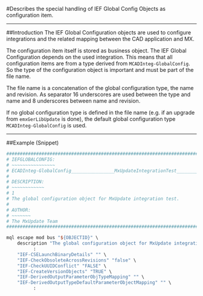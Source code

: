 #Describes the special handling of IEF Global Config Objects as configuration item.

----
##Introduction
The IEF Global Configuration objects are used to configure integrations and the related mapping between the CAD application and MX.

The configuration item itself is stored as business object. The IEF Global Configuration depends on the used integration. This means that all configuration items are from a type derived from `MCADInteg-GlobalConfig`. So the type of the configuration object is important and must be part of the
file name.

The file name is a concatenation of the global configuration type, the name and revision. As separator 16 underscores are used between the type and name and 8 underscores between name and revision.

If no global configuration type is defined in the file name (e.g. if an upgrade from `emxGerLibUpdate` is done), the default global configuration type `MCADInteg-GlobalConfig` is used.

----
##Example (Snippet)
```TCL
################################################################################
# IEFGLOBALCONFIG:
# ~~~~~~~~~~~~~~~~
# ECADInteg-GlobalConfig________________MxUpdateIntegrationTest________1
#
# DESCRIPTION:
# ~~~~~~~~~~~~
# 1
# The global configuration object for MxUpdate integration test.
#
# AUTHOR:
# ~~~~~~~
# The MxUpdate Team
################################################################################

mql escape mod bus "${OBJECTID}" \
    description "The global configuration object for MxUpdate integration test." \
          :
    "IEF-CSELaunchBinaryDetails" "" \
    "IEF-CheckObsoleteAcrossRevisions" "false" \
    "IEF-CheckUUIDConflict" "FALSE" \
    "IEF-CreateVersionObjects" "TRUE" \
    "IEF-DerivedOutputParameterObjTypeMapping" "" \
    "IEF-DerivedOutputTypeDefaultParameterObjectMapping" "" \
          :
```
